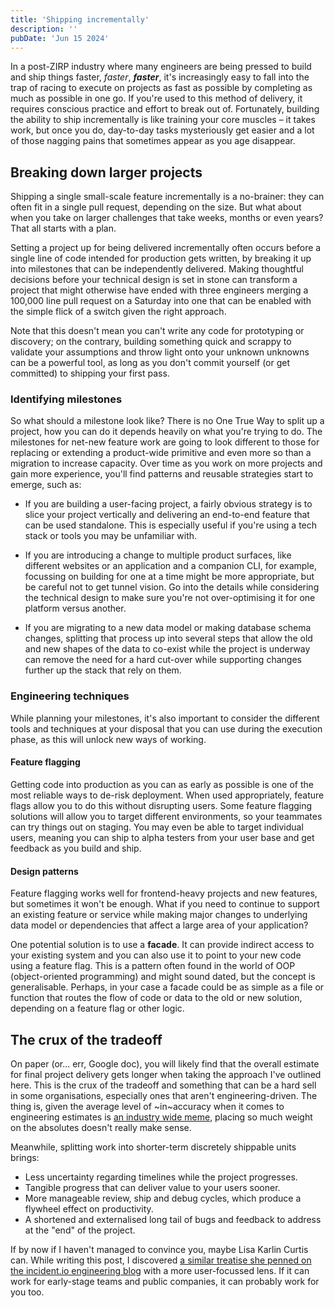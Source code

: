 ```yaml
---
title: 'Shipping incrementally'
description: ''
pubDate: 'Jun 15 2024'
---
```


In a post-ZIRP industry where many engineers are being pressed to build and ship things faster, _faster_, **_faster_**, it's increasingly easy to fall into the trap of racing to execute on projects as fast as possible by completing as much as possible in one go. If you're used to this method of delivery, it requires conscious practice and effort to break out of. Fortunately, building the ability to ship incrementally is like training your core muscles – it takes work, but once you do, day-to-day tasks mysteriously get easier and a lot of those nagging pains that sometimes appear as you age disappear.

## Breaking down larger projects

Shipping a single small-scale feature incrementally is a no-brainer: they can often fit in a single pull request, depending on the size. But what about when you take on larger challenges that take weeks, months or even years? That all starts with a plan.

Setting a project up for being delivered incrementally often occurs before a single line of code intended for production gets written, by breaking it up into milestones that can be independently delivered. Making thoughtful decisions before your technical design is set in stone can transform a project that might otherwise have ended with three engineers merging a 100,000 line pull request on a Saturday into one that can be enabled with the simple flick of a switch given the right approach.

Note that this doesn't mean you can't write any code for prototyping or discovery; on the contrary, building something quick and scrappy to validate your assumptions and throw light onto your unknown unknowns can be a powerful tool, as long as you don't commit yourself (or get committed) to shipping your first pass.

### Identifying milestones

So what should a milestone look like? There is no One True Way to split up a project, how you can do it depends heavily on what you're trying to do. The milestones for net-new feature work are going to look different to those for replacing or extending a product-wide primitive and even more so than a migration to increase capacity. Over time as you work on more projects and gain more experience, you'll find patterns and reusable strategies start to emerge, such as:

- If you are building a user-facing project, a fairly obvious strategy is to slice your project vertically and delivering an end-to-end feature that can be used standalone. This is especially useful if you're using a tech stack or tools you may be unfamiliar with.

- If you are introducing a change to multiple product surfaces, like different websites or an application and a companion CLI, for example, focussing on building for one at a time might be more appropriate, but be careful not to get tunnel vision. Go into the details while considering the technical design to make sure you're not over-optimising it for one platform versus another.

- If you are migrating to a new data model or making database schema changes, splitting that process up into several steps that allow the old and new shapes of the data to co-exist while the project is underway can remove the need for a hard cut-over while supporting changes further up the stack that rely on them.

### Engineering techniques

While planning your milestones, it's also important to consider the different tools and techniques at your disposal that you can use during the execution phase, as this will unlock new ways of working.

#### Feature flagging

Getting code into production as you can as early as possible is one of the most reliable ways to de-risk deployment. When used appropriately, feature flags allow you to do this without disrupting users. Some feature flagging solutions will allow you to target different environments, so your teammates can try things out on staging. You may even be able to target individual users, meaning you can ship to alpha testers from your user base and get feedback as you build and ship.

#### Design patterns

Feature flagging works well for frontend-heavy projects and new features, but sometimes it won't be enough. What if you need to continue to support an existing feature or service while making major changes to underlying data model or dependencies that affect a large area of your application? 

One potential solution is to use a **facade**. It can provide indirect access to your existing system and you can also use it to point to your new code using a feature flag. This is a pattern often found in the world of OOP (object-oriented programming) and might sound dated, but the concept is generalisable. Perhaps, in your case a facade could be as simple as a file or function that routes the flow of code or data to the old or new solution, depending on a feature flag or other logic.

## The crux of the tradeoff

On paper (or... err, Google doc), you will likely find that the overall estimate for final project delivery gets longer when taking the approach I've outlined here. This is the crux of the tradeoff and something that can be a hard sell in some organisations, especially ones that aren't engineering-driven. The thing is, given the average level of ~in~accuracy when it comes to engineering estimates is [an industry wide meme](https://xkcd.com/1658/), placing so much weight on the absolutes doesn't really make sense.

Meanwhile, splitting work into shorter-term discretely shippable units brings:

- Less uncertainty regarding timelines while the project progresses.
- Tangible progress that can deliver value to your users sooner.
- More manageable review, ship and debug cycles, which produce a flywheel effect on productivity.
- A shortened and externalised long tail of bugs and feedback to address at the "end" of the project.

If by now if I haven't managed to convince you, maybe Lisa Karlin Curtis can. While writing this post, I discovered <a href="https://incident.io/blog/breaking-down-complex-projects">a similar treatise she penned on the incident.io engineering blog</a> with a more user-focussed lens. If it can work for early-stage teams and public companies, it can probably work for you too.